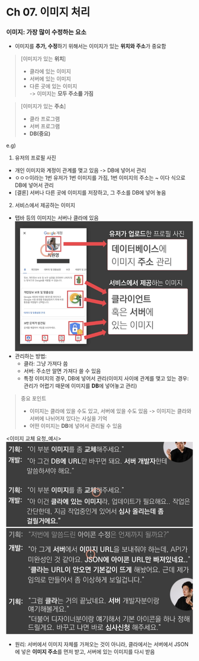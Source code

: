 # Ch 07. 이미지 처리
### 이미지: 가장 많이 수정하는 요소
- 이미지를 **추가, 수정**하기 위해서는 이미지가 있는 **위치와 주소**가 중요함
>[이미지가 있는 **위치**]
>- 클라에 있는 이미지
>- 서버에 있는 이미지
>- 다른 곳에 있는 이미지 </br>
>-> 이미지는 **모두 주소를 가짐**

>[이미지가 있는 **주소**]
>- 클라 프로그램
>- 서버 프로그램
>- **DB(중요)**

e.g) 
1. 유저의 프로필 사진
- 개인 이미지와 계정이 관계를 맺고 있음 -> DB에 넣어서 관리
- ㅇㅇㅇ이라는 1번 유저가 1번 이미지를 가짐, 1번 이미지의 주소는 ~ 이다 식으로 DB에 넣어서 관리
- [결론] 서버나 다른 곳에 이미지를 저장하고, 그 주소를 DB에 넣어 놓음
2. 서비스에서 제공하는 이미지
- 탭바 등의 이미지는 서버나 클라에 있음 
![img_21.png](img_21.png)
- 관리하는 방법:
  - 클라: 그냥 가져다 씀
  - 서버: 주소만 알면 가져다 쓸 수 있음
  - 특정 이미지의 경우, DB에 넣어서 관리(이미지 사이에 관계를 맺고 있는 경우: 관리가 어렵기 때문에 이미지를 **DB**에 넣어놓고 관리)

>중요 포인트
>- 이미지는 클라에 있을 수도 있고, 서버에 있을 수도 있음 -> 이미지는 클라와 서버에 나뉘어져 있다는 사실을 기억
>- 어떤 이미지는 **DB**에 넣어서 관리될 수 있음

<이미지 교체 요청_예시>
![img_22.png](img_22.png)
![img_23.png](img_23.png)
- 원리: 서버에서 이미지 자체를 가져오는 것이 아니라, 클라에서는 서버에서 JSON에 넣은 **이미지 주소**를 먼저 받고, 서버에 있는 이미지를 다시 받음